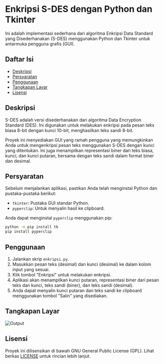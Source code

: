 # Enkripsi S-DES dengan Python dan Tkinter

Ini adalah implementasi sederhana dari algoritma Enkripsi Data Standard yang Disederhanakan (S-DES) menggunakan Python dan Tkinter untuk antarmuka pengguna grafis (GUI).

## Daftar Isi
- [Deskripsi](#deskripsi)
- [Persyaratan](#persyaratan)
- [Penggunaan](#penggunaan)
- [Tangkapan Layar](#tangkapan-layar)
- [Lisensi](#lisensi)

## Deskripsi
S-DES adalah versi disederhanakan dari algoritma Data Encryption Standard (DES). Ini digunakan untuk melakukan enkripsi pada pesan teks biasa 8-bit dengan kunci 10-bit, menghasilkan teks sandi 8-bit.

Proyek ini menyediakan GUI yang ramah pengguna yang memungkinkan Anda untuk mengenkripsi pesan teks menggunakan S-DES dengan kunci yang ditentukan. Ini juga menampilkan representasi biner dari teks biasa, kunci, dan kunci putaran, bersama dengan teks sandi dalam format biner dan desimal.

## Persyaratan
Sebelum menjalankan aplikasi, pastikan Anda telah menginstal Python dan pustaka-pustaka berikut:

- `tkinter`: Pustaka GUI standar Python.
- `pyperclip`: Untuk menyalin hasil ke clipboard.

Anda dapat menginstal `pyperclip` menggunakan pip:

```bash
python -m pip install tk
pip install pyperclip
```

## Penggunaan
1. Jalankan skrip `enkripsi.py`.
2. Masukkan pesan teks (desimal) dan kunci (desimal) ke dalam kolom input yang sesuai.
3. Klik tombol "Enkripsi" untuk melakukan enkripsi.
4. Aplikasi akan menampilkan kunci putaran, representasi biner dari pesan teks dan kunci, teks sandi (biner), dan teks sandi (desimal).
5. Anda dapat menyalin kunci putaran dan teks sandi ke clipboard menggunakan tombol "Salin" yang disediakan.

## Tangkapan Layar
![Output](https://github.com/BukanMakmum/EnkripsiSimplifiedDES/assets/32379649/39fb4ce4-aa8b-4f6c-b725-1d7205a4e1ad)


## Lisensi
Proyek ini dilisensikan di bawah GNU General Public License (GPL). Lihat berkas [LICENSE](LICENSE) untuk rincian lebih lanjut.

